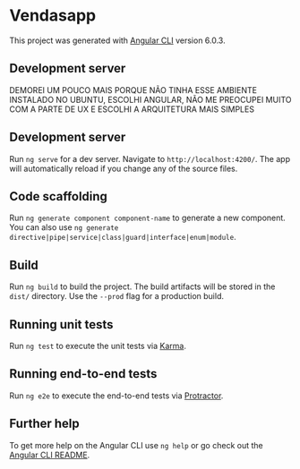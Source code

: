 # Vendasapp

This project was generated with [Angular CLI](https://github.com/angular/angular-cli) version 6.0.3.

## Development server

DEMOREI UM POUCO MAIS PORQUE NÃO TINHA ESSE AMBIENTE INSTALADO NO UBUNTU,
ESCOLHI ANGULAR, NÃO ME PREOCUPEI MUITO COM A PARTE DE UX
E ESCOLHI A ARQUITETURA MAIS SIMPLES

## Development server

Run `ng serve` for a dev server. Navigate to `http://localhost:4200/`. The app will automatically reload if you change any of the source files.

## Code scaffolding

Run `ng generate component component-name` to generate a new component. You can also use `ng generate directive|pipe|service|class|guard|interface|enum|module`.

## Build

Run `ng build` to build the project. The build artifacts will be stored in the `dist/` directory. Use the `--prod` flag for a production build.

## Running unit tests

Run `ng test` to execute the unit tests via [Karma](https://karma-runner.github.io).

## Running end-to-end tests

Run `ng e2e` to execute the end-to-end tests via [Protractor](http://www.protractortest.org/).

## Further help

To get more help on the Angular CLI use `ng help` or go check out the [Angular CLI README](https://github.com/angular/angular-cli/blob/master/README.md).
